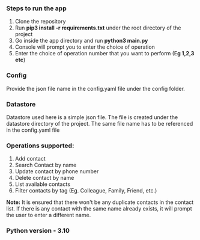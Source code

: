 ### Steps to run the app
1. Clone the repository
2. Run **pip3 install -r requirements.txt** under the root directory of the project
2. Go inside the app directory and run **python3 main.py**
3. Console will prompt you to enter the choice of operation
4. Enter the choice of operation number that you want to perform (E**g 1,2,3 etc**)

### Config
Provide the json file name in the config.yaml file under the config folder.

### Datastore
Datastore used here is a simple json file. The file is created under the datastore directory of the project.
The same file name has to be referenced in the config.yaml file

### Operations supported:
1. Add contact
2. Search Contact by name
3. Update contact by phone number
4. Delete contact by name
5. List available contacts
6. Filter contacts by tag (Eg. Colleague, Family, Friend, etc.) 

**Note:** It is ensured that there won't be any duplicate contacts in the contact list. If there is any contact
with the same name already exists, it will prompt the user to enter a different name.

### Python version - 3.10
